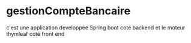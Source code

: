 # gestionCompteBancaire
c'est une application developpée Spring boot coté backend et le moteur thymleaf coté front end
